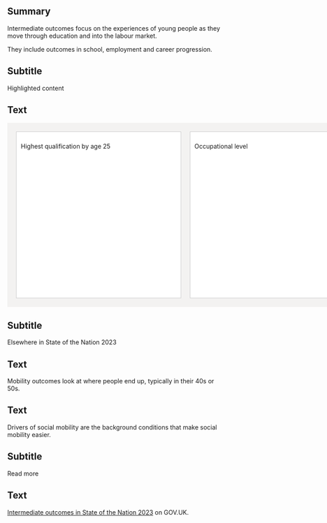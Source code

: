 ## Summary
Intermediate outcomes focus on the experiences of young people as they move through education and into the labour market.

They include outcomes in school, employment and career progression.

## Subtitle
Highlighted content

## Text
<div style="display: flex; align-content: flex-start; justify-content: center; width: 775px; padding: 20px; background-color: #f3f2f1;">
    <div style="width: calc(50% - 10px); margin-right: 20px; padding: 10px; background-color: #fff; border: 1px solid #ccc;">
        <p class="govuk-body">Highest qualification by age 25</p>
        <a href="/intermediate_outcomes/16_to_24_years/highest_qualification_by_age_25">
            <div style="width: 175px; height: 315px;">
                <div id="map1" class="map-container" style="position: absolute; margin-top: -170px; width: 348px; height: 629px; transform: scale(.5);"></div>
            </div>
        </a>
    </div>
    <div style="width: calc(50% - 10px); padding: 10px; background-color: #fff; border: 1px solid #ccc;">
        <p class="govuk-body">Occupational level</p>
        <a href="/intermediate_outcomes/25_to_29_years/occupational_level">
            <div style="width: 175px; height: 315px;">
                <div id="map2" class="map-container" style="position: absolute; margin-top: -170px; width: 348px; height: 629px; transform: scale(.5);"></div>
            </div>
        </a>
    </div>
</div>
<script>
    (function() {
        let map1 = new Choropleth(
            'map1',
            `${location.protocol}//${location.host}/static/data/International_Territorial_Level_2_(January_2021)_UK_BUC_V2.json`,
            `${location.protocol}//${location.host}/static/data/IN23.csv`,
            { 'nameField': 'Area_name', 'valueField': 'Value', 'areaField': 'ITL221NM', 'allowRollover': false, 'allowZoom': false, 'allowZoomOnClick': false, 'colourScheme': ['#fde725', '#5ec962', '#21918c', '#3b528b', '#440154'], 'background': true }
        )
        let map2 = new Choropleth(
            'map2',
            `${location.protocol}//${location.host}/static/data/International_Territorial_Level_2_(January_2021)_UK_BUC_V2.json`,
            `${location.protocol}//${location.host}/static/data/IN33.csv`,
            { 'nameField': 'Area_name', 'valueField': 'Value', 'areaField': 'ITL221NM', 'allowRollover': false, 'allowZoom': false, 'allowZoomOnClick': false, 'colourScheme': ['#fde725', '#5ec962', '#21918c', '#3b528b', '#440154'], 'background': true }
        )
    })()
</script>

## Subtitle
Elsewhere in State of the Nation 2023

## Text
Mobility outcomes look at where people end up, typically in their 40s or 50s.

## Text
Drivers of social mobility are the background conditions that make social mobility easier.

## Subtitle
Read more 

## Text
<u>Intermediate outcomes in State of the Nation 2023</u> on GOV.UK.
